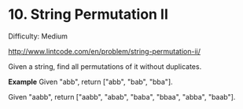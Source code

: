 # 10. String Permutation II

Difficulty: Medium

http://www.lintcode.com/en/problem/string-permutation-ii/

Given a string, find all permutations of it without duplicates.

**Example**
Given "abb", return ["abb", "bab", "bba"].

Given "aabb", return ["aabb", "abab", "baba", "bbaa", "abba", "baab"].
